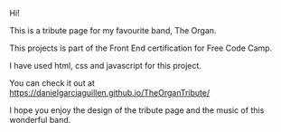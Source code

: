 Hi!

This is a tribute page for my favourite band, The Organ.

This projects is part of the Front End certification for Free Code Camp.

I have used html, css and javascript for this project.

You can check it out at https://danielgarciaguillen.github.io/TheOrganTribute/

I hope you enjoy the design of the tribute page and the music of this wonderful band.
